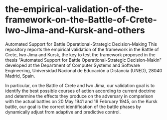 # the-empirical-validation-of-the-framework-on-the-Battle-of-Crete-Iwo-Jima-and-Kursk-and-others
Automated Support for Battle Operational-Strategic Decision-Making
This repository reports the empirical validation of the framework in the Battle of Crete, Iwo Jima and Kursk, the key to test the framework proposed in the thesis "Automated Support for Battle Operational-Strategic Decision-Makin" developed at the Department of Computer Systems and Software Engineering, Universidad Nacional de Educación a Distancia (UNED), 28040 Madrid, Spain.

In particular, on the Battle of Crete and Iwo Jima, our validation goal is to identify the best possible courses of action according to current doctrine and determine the effects they produce on the adversary in comparison with the actual battles on 20 May 1941 and 19 February 1945, on the Kursk battle, our goal is the correct identification of the battle phases by dynamically adjust from adaptive and predictive control.

